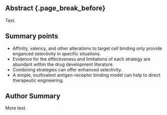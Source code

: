 ## Abstract {.page_break_before}

Text.

## Summary points

- Affinity, valency, and other alterations to target cell binding only provide enganced selectivity in specific situations.
- Evidence for the effectiveness and limitations of each strategy are abundant within the drug development literature.
- Combining strategies can offer enhanced selectivity.
- A simple, multivalent antigen-receptor binding model can help to direct therapeutic engineering.

## Author Summary

More text.
